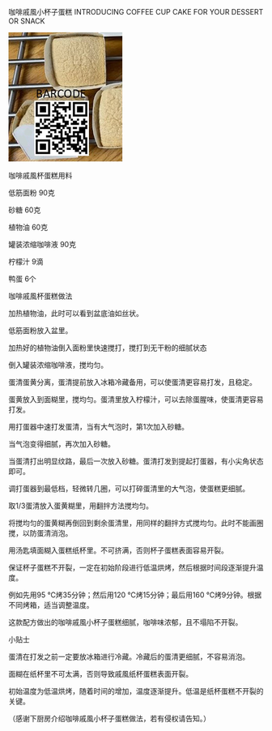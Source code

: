 咖啡戚風小杯子蛋糕 INTRODUCING COFFEE CUP CAKE FOR YOUR DESSERT OR SNACK


![咖啡戚風小杯子蛋糕](https://github.com/ywangnccu/ywang/blob/main/images/CoffeeCupCake.jpg)

咖啡戚風杯蛋糕用料

低筋面粉 90克

砂糖 60克

植物油 60克

罐装浓缩咖啡液 90克

柠檬汁 9滴

鸭蛋 6个

咖啡戚風杯蛋糕做法

加热植物油，此时可以看到盆底油如丝状。

低筋面粉放入盆里。

加热好的植物油倒入面粉里快速搅打，搅打到无干粉的细腻状态

倒入罐装浓缩咖啡液，搅均匀。

蛋清蛋黄分离，蛋清提前放入冰箱冷藏备用，可以使蛋清更容易打发，且稳定。

蛋黄放入到面糊里，搅均匀。蛋清里放入柠檬汁，可以去除蛋腥味，使蛋清更容易打发。

用打蛋器中速打发蛋清，当有大气泡时，第1次加入砂糖。

当气泡变得细腻，再次加入砂糖。

当蛋清打出明显纹路，最后一次放入砂糖。蛋清打发到提起打蛋器，有小尖角状态即可。

调打蛋器到最低档，轻微转几圈，可以打碎蛋清里的大气泡，使蛋糕更细腻。

取1/3蛋清放入蛋黄糊里，用翻拌方法搅均匀。

将搅均匀的蛋黄糊再倒回到剩余蛋清里，用同样的翻拌方式搅均匀。此时不能画圈搅，以防蛋清消泡。

用汤匙填面糊入蛋糕纸杯里。不可挤满，否则杯子蛋糕表面容易开裂。

保证杯子蛋糕不开裂，一定在初始阶段进行低温烘烤，然后根据时间段逐渐提升温度。

例如先用95 ℃烤35分钟；然后用120 ℃烤15分钟；最后用160 ℃烤9分钟。根据不同烤箱，适当调整温度。

这款配方做出的咖啡戚風小杯子蛋糕细腻，咖啡味浓郁，且不塌陷不开裂。

小贴士

蛋清在打发之前一定要放冰箱进行冷藏。冷藏后的蛋清更细腻，不容易消泡。

面糊在纸杯里不可太满，否则导致戚風纸杯蛋糕表面开裂。

初始温度为低温烘烤，随着时间的增加，温度逐渐提升。低温是纸杯蛋糕不开裂的关键。

（感谢下厨房介绍咖啡戚風小杯子蛋糕做法，若有侵权请告知。）

